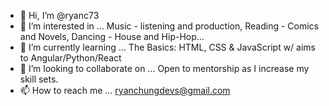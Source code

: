 - 👋 Hi, I’m @ryanc73
- 👀 I’m interested in ... Music - listening and production, Reading - Comics and Novels, Dancing - House and Hip-Hop...
- 🌱 I’m currently learning ... The Basics: HTML, CSS & JavaScript w/ aims to Angular/Python/React
- 💞️ I’m looking to collaborate on ... Open to mentorship as I increase my skill sets.
- 📫 How to reach me ... ryanchungdevs@gmail.com

<!---
ryanc73/ryanc73 is a ✨ special ✨ repository because its `README.md` (this file) appears on your GitHub profile.
You can click the Preview link to take a look at your changes.
--->
